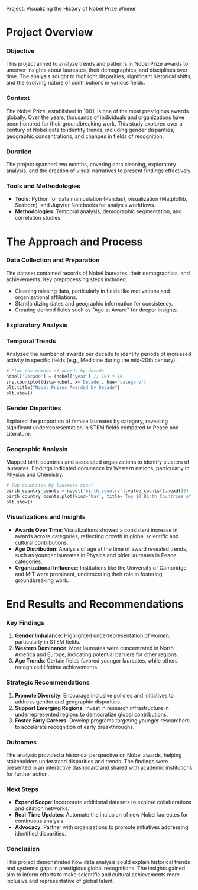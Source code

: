 Project: Visualizing the History of Nobel Prize Winner

# **Project Overview**

### **Objective**

This project aimed to analyze trends and patterns in Nobel Prize awards to uncover insights about laureates, their demographics, and disciplines over time. The analysis sought to highlight disparities, significant historical shifts, and the evolving nature of contributions in various fields.

### **Context**

The Nobel Prize, established in 1901, is one of the most prestigious awards globally. Over the years, thousands of individuals and organizations have been honored for their groundbreaking work. This study explored over a century of Nobel data to identify trends, including gender disparities, geographic concentrations, and changes in fields of recognition.

### **Duration**

The project spanned two months, covering data cleaning, exploratory analysis, and the creation of visual narratives to present findings effectively.

### **Tools and Methodologies**

- **Tools**: Python for data manipulation (Pandas), visualization (Matplotlib, Seaborn), and Jupyter Notebooks for analysis workflows.
- **Methodologies**: Temporal analysis, demographic segmentation, and correlation studies.

# **The Approach and Process**

### **Data Collection and Preparation**

The dataset contained records of Nobel laureates, their demographics, and achievements. Key preprocessing steps included:

- Cleaning missing data, particularly in fields like motivations and organizational affiliations.
- Standardizing dates and geographic information for consistency.
- Creating derived fields such as "Age at Award" for deeper insights.

### **Exploratory Analysis**

### **Temporal Trends**

Analyzed the number of awards per decade to identify periods of increased activity in specific fields (e.g., Medicine during the mid-20th century).

```python
# Plot the number of awards by decade
nobel['Decade'] = (nobel['year'] // 10) * 10
sns.countplot(data=nobel, x='Decade', hue='category')
plt.title("Nobel Prizes Awarded by Decade")
plt.show()
```

### **Gender Disparities**

Explored the proportion of female laureates by category, revealing significant underrepresentation in STEM fields compared to Peace and Literature.

### **Geographic Analysis**

Mapped birth countries and associated organizations to identify clusters of laureates. Findings indicated dominance by Western nations, particularly in Physics and Chemistry.

```python
# Top countries by laureate count
birth_country_counts = nobel['birth_country'].value_counts().head(10)
birth_country_counts.plot(kind='bar', title='Top 10 Birth Countries of Laureates')
plt.show()
```

### **Visualizations and Insights**

- **Awards Over Time**: Visualizations showed a consistent increase in awards across categories, reflecting growth in global scientific and cultural contributions.
- **Age Distribution**: Analysis of age at the time of award revealed trends, such as younger laureates in Physics and older laureates in Peace categories.
- **Organizational Influence**: Institutions like the University of Cambridge and MIT were prominent, underscoring their role in fostering groundbreaking work.
# **End Results and Recommendations**

### **Key Findings**

1. **Gender Imbalance**: Highlighted underrepresentation of women, particularly in STEM fields.
2. **Western Dominance**: Most laureates were concentrated in North America and Europe, indicating potential barriers for other regions.
3. **Age Trends**: Certain fields favored younger laureates, while others recognized lifetime achievements.

### **Strategic Recommendations**

1. **Promote Diversity**: Encourage inclusive policies and initiatives to address gender and geographic disparities.
2. **Support Emerging Regions**: Invest in research infrastructure in underrepresented regions to democratize global contributions.
3. **Foster Early Careers**: Develop programs targeting younger researchers to accelerate recognition of early breakthroughs.

### **Outcomes**

The analysis provided a historical perspective on Nobel awards, helping stakeholders understand disparities and trends. The findings were presented in an interactive dashboard and shared with academic institutions for further action.

### **Next Steps**

- **Expand Scope**: Incorporate additional datasets to explore collaborations and citation networks.
- **Real-Time Updates**: Automate the inclusion of new Nobel laureates for continuous analysis.
- **Advocacy**: Partner with organizations to promote initiatives addressing identified disparities.

### **Conclusion**

This project demonstrated how data analysis could explain historical trends and systemic gaps in prestigious global recognitions. The insights gained aim to inform efforts to make scientific and cultural achievements more inclusive and representative of global talent.
